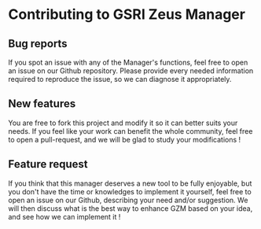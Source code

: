 # Contributing to GSRI Zeus Manager

## Bug reports
If you spot an issue with any of the Manager's functions, feel free to open an issue on our Github repository. Please provide every needed information required to reproduce the issue, so we can diagnose it appropriately.

## New features
You are free to fork this project and modify it so it can better suits your needs. If you feel like your work can benefit the whole community, feel free to open a pull-request, and we will be glad to study your modifications !

## Feature request
If you think that this manager deserves a new tool to be fully enjoyable, but you don't have the time or knowledges to implement it yourself, feel free to open an issue on our Github, describing your need and/or suggestion. We will then discuss what is the best way to enhance GZM based on your idea, and see how we can implement it !